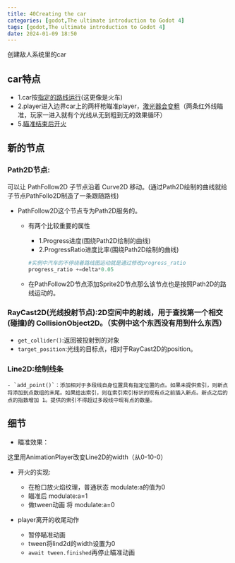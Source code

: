 ```yaml
---
title: 40Creating the car
categories: [godot,The ultimate introduction to Godot 4]
tags: [godot,The ultimate introduction to Godot 4]
date: 2024-01-09 18:50
---
```


创建敌人系统里的car

##  car特点
- 1.car按[指定的路线运行](#section_40_01)(这更像是火车)
- 2.player进入边界car上的两杆枪瞄准player，[激光器会变粗](#section_40_02)（两条红外线瞄准，玩家一进入就有个光线从无到粗到无的效果循环）
- 5.[瞄准结束后开火](#section_40_03)

## 新的节点
### Path2D节点:

可以让 PathFollow2D 子节点沿着 Curve2D 移动。(通过Path2D绘制的曲线就给子节点PathFollo2D制造了一条跟随路线)
- PathFollow2D这个节点专为Path2D服务的。
    - 有两个比较重要的属性
        - 1.Progress进度(围绕Path2D绘制的曲线)
        - 2.ProgressRatio进度比率(围绕Path2D绘制的曲线)
        
        ```python
        #实例中汽车的不停绕着路线图运动就是通过修改progress_ratio
        progress_ratio +=delta*0.05
        ```
    - 在PathFollow2D节点添加Sprite2D节点那么该节点也是按照Path2D的路线运动的。
### RayCast2D(光线投射节点):2D空间中的射线，用于查找第一个相交(碰撞)的 CollisionObject2D。（实例中这个东西没有用到什么东西）
- `get_collider()`:返回被投射到的对象
- `target_position`:光线的目标点，相对于RayCast2D的position。

### Line2D:绘制线条
    - `add_point()`：添加相对于多段线自身位置具有指定位置的点。如果未提供索引，则新点将添加到点数组的末尾。如果给出索引，则在索引索引标识的现有点之前插入新点。新点之后的点的指数增加 1。提供的索引不得超过多段线中现有点的数量。

## 细节
- 瞄准效果：

这里用AnimationPlayer改变Line2D的width（从0-10-0）

- 开火的实现:
    - 在枪口放火焰纹理，普通状态 modulate:a的值为0
    - 瞄准后 modulate:a=1
    - 做tween动画 将 modulate:a=0

- player离开的收尾动作
    - 暂停瞄准动画
    - tween将lind2d的width设置为0
    - `await tween.finished`再停止瞄准动画